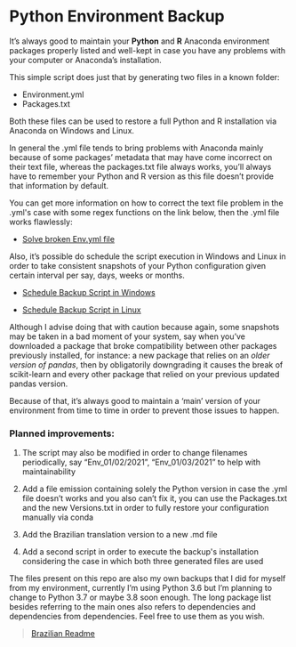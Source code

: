 # Python Environment Backup

It’s always good to maintain your **Python** and **R** Anaconda environment packages properly listed and well-kept in case you have any problems with your computer or Anaconda’s installation.

This simple script does just that by generating two files in a known folder:

* Environment.yml
* Packages.txt 

Both these files can be used to restore a full Python and R installation via Anaconda on Windows and Linux.

In general the .yml file tends to bring problems with Anaconda mainly because of some packages’ metadata that may have come incorrect on their text file, whereas the packages.txt file always works, you’ll always have to remember your Python and R version as this file doesn’t provide that information by default.

You can get more information on how to correct the text file problem in the .yml's case with some regex functions on the link below, then the .yml file works flawlessly:

- [Solve broken Env.yml file](https://github.com/conda/conda/issues/9624#issuecomment-801623523)

Also, it’s possible do schedule the script execution in Windows and Linux in order to take consistent snapshots of your Python configuration given certain interval per say, days, weeks or months.

- [Schedule Backup Script in Windows](https://towardsdatascience.com/automate-your-python-scripts-with-task-scheduler-661d0a40b279)

- [Schedule Backup Script in Linux](https://betterprogramming.pub/scheduling-python-scripts-on-linux-fa0d28a8f915)

Although I advise doing that with caution because again, some snapshots may be taken in a bad moment of your system, say when you’ve downloaded a package that broke compatibility between other packages previously installed, for instance: a new package that relies on an *older version of pandas*, then by obligatorily downgrading it causes the break of scikit-learn and every other package that relied on your previous updated pandas version.

Because of that, it’s always good to maintain a ‘main’ version of your environment from time to time in order to prevent those issues to happen.

### **Planned improvements:**

1. The script may also be modified in order to change filenames periodically, say “Env_01/02/2021”, “Env_01/03/2021” to help with maintainability

1. Add a file emission containing solely the Python version in case the .yml file doesn’t works and you also can’t fix it, you can use the Packages.txt and the new Versions.txt in order to fully restore your configuration manually via conda

1. Add the Brazilian translation version to a new .md file

1. Add a second script in order to execute the backup's installation considering the case in which both three generated files are used

The files present on this repo are also my own backups that I did for myself from my environment, currently I’m using Python 3.6 but I’m planning to change to Python 3.7 or maybe 3.8 soon enough. The long package list besides referring to the main ones also refers to dependencies and dependencies from dependencies. Feel free to use them as you wish.

> [Brazilian Readme](ReadmeBr.md)
